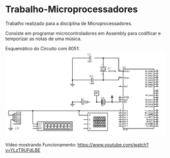 # Trabalho-Microprocessadores
Trabalho realizado para a disciplina de Microprocessadores.

Consiste em programar microcontroladores em Assembly para codificar e temporizar as notas de uma música.

Esquemático do Circuito com 8051:
<img src="./8051circuit.png"/>

Vídeo mostrando Funcionamento:
https://www.youtube.com/watch?v=YLzT9UFdLBE
